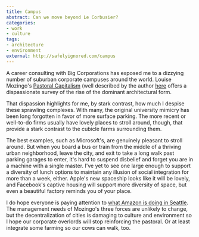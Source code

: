 ```yaml
---
title: Campus
abstract: Can we move beyond Le Corbusier?
categories:
- work
- culture
tags:
- architecture
- environment
external: http://safelyignored.com/campus
---
```

A career consulting with Big Corporations has exposed me to a dizzying number of suburban corporate campuses around the world. Louise Mozingo's [Pastoral Capitalism](https://mitpress.mit.edu/books/pastoral-capitalism) (well described by the author [here]((http://ced.berkeley.edu/frameworks/2012/pastoral-capitalism/)) offers a dispassionate survey of the rise of the dominant architectural form.

That dispassion highlights for me, by stark contrast, how much I despise these sprawling complexes. With many, the original university mimicry has been long forgotten in favor of more surface parking. The more recent or well-to-do firms usually have lovely places to stroll around, though, that provide a stark contrast to the cubicle farms surrounding them.

The best examples, such as Microsoft's, are genuinely pleasant to stroll around. But when you board a bus or train from the middle of a thriving urban neighborhood, leave the city, and exit to take a long walk past parking garages to enter, it's hard to suspend disbelief and forget you are in a machine with a single master. I've yet to see one large enough to support a diversity of lunch options to maintain any illusion of social integration for more than a week, either. Apple's new spaceship looks like it will be lovely, and Facebook's captive housing will support more diversity of space, but even a beautiful factory reminds you of your place.

I do hope everyone is paying attention to [what Amazon is doing in Seattle](http://www.nytimes.com/2013/08/26/us/as-amazon-stretches-seattles-downtown-is-reshaped.html?_r=0&pagewanted=all). The management needs of Mozingo's three forces are unlikely to change, but the decentralization of cities is damaging to culture and environment so I hope our corporate overlords will stop reinforcing the pastoral. Or at least integrate some farming so our cows can walk, too.